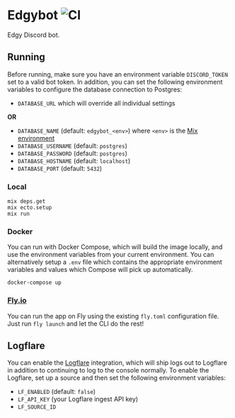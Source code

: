 # Edgybot ![CI](https://github.com/jswny/edgybot/workflows/CI/badge.svg)

Edgy Discord bot.

## Running

Before running, make sure you have an environment variable `DISCORD_TOKEN` set to a valid bot token. In addition, you can set the following environment variables to configure the database connection to Postgres:

- `DATABASE_URL` which will override all individual settings

**OR**

- `DATABASE_NAME` (default: `edgybot_<env>`) where `<env>` is the [Mix environment](https://hexdocs.pm/mix/Mix.html#module-environments)
- `DATABASE_USERNAME` (default: `postgres`)
- `DATABASE_PASSWORD` (default: `postgres`)
- `DATABASE_HOSTNAME` (default: `localhost`)
- `DATABASE_PORT` (default: `5432`)

### Local

```shell
mix deps.get
mix ecto.setup
mix run
```

### Docker

You can run with Docker Compose, which will build the image locally, and use the environment variables from your current environment. You can alternatively setup a `.env` file which contains the appropriate environment variables and values which Compose will pick up automatically.

```shell
docker-compose up
```

### [Fly.io](https://fly.io)

You can run the app on Fly using the existing `fly.toml` configuration file. Just run `fly launch` and let the CLI do the rest!

## Logflare

You can enable the [Logflare](https://logflare.app/) integration, which will ship logs out to Logflare in addition to continuing to log to the console normally. To enable the Logflare, set up a source and then set the following environment variables:

- `LF_ENABLED` (default: `false`)
- `LF_API_KEY` (your Logflare ingest API key)
- `LF_SOURCE_ID`
